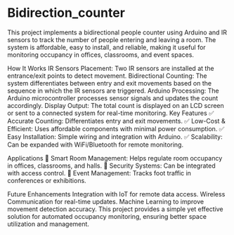 # Bidirection_counter
This project implements a bidirectional people counter using Arduino and IR sensors to track the number of people entering and leaving a room. The system is affordable, easy to install, and reliable, making it useful for monitoring occupancy in offices, classrooms, and event spaces.

How It Works
IR Sensors Placement: Two IR sensors are installed at the entrance/exit points to detect movement.
Bidirectional Counting: The system differentiates between entry and exit movements based on the sequence in which the IR sensors are triggered.
Arduino Processing: The Arduino microcontroller processes sensor signals and updates the count accordingly.
Display Output: The total count is displayed on an LCD screen or sent to a connected system for real-time monitoring.
Key Features
✅ Accurate Counting: Differentiates entry and exit movements.
✅ Low-Cost & Efficient: Uses affordable components with minimal power consumption.
✅ Easy Installation: Simple wiring and integration with Arduino.
✅ Scalability: Can be expanded with WiFi/Bluetooth for remote monitoring.

Applications
🔹 Smart Room Management: Helps regulate room occupancy in offices, classrooms, and halls.
🔹 Security Systems: Can be integrated with access control.
🔹 Event Management: Tracks foot traffic in conferences or exhibitions.

Future Enhancements
Integration with IoT for remote data access.
Wireless Communication for real-time updates.
Machine Learning to improve movement detection accuracy.
This project provides a simple yet effective solution for automated occupancy monitoring, ensuring better space utilization and management.
